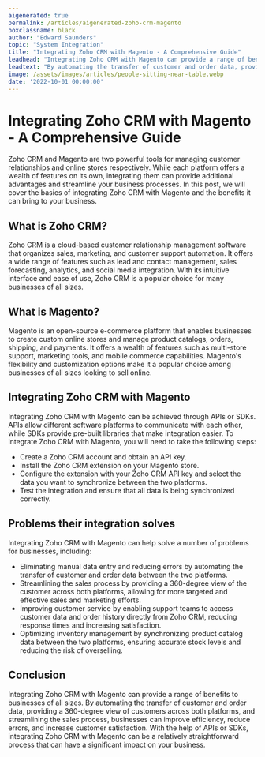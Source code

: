 ```yaml
---
aigenerated: true
permalink: /articles/aigenerated-zoho-crm-magento
boxclassname: black
author: "Edward Saunders"
topic: "System Integration"
title: "Integrating Zoho CRM with Magento - A Comprehensive Guide"
leadhead: "Integrating Zoho CRM with Magento can provide a range of benefits to businesses of all sizes"
leadtext: "By automating the transfer of customer and order data, providing a 360-degree view of customers across both platforms, and streamlining the sales process, businesses can improve efficiency, reduce errors, and increase customer satisfaction. With the help of APIs or SDKs, integrating Zoho CRM with Magento can be a relatively straightforward process that can have a significant impact on your business."
image: /assets/images/articles/people-sitting-near-table.webp
date: '2022-10-01 00:00:00'
---
```

<div class="arttext">    <h1>Integrating Zoho CRM with Magento - A Comprehensive Guide</h1>
    <p>Zoho CRM and Magento are two powerful tools for managing customer relationships and online stores respectively. While each platform offers a wealth of features on its own, integrating them can provide additional advantages and streamline your business processes. In this post, we will cover the basics of integrating Zoho CRM with Magento and the benefits it can bring to your business.</p>
    <h2>What is Zoho CRM?</h2>
    <p>Zoho CRM is a cloud-based customer relationship management software that organizes sales, marketing, and customer support automation. It offers a wide range of features such as lead and contact management, sales forecasting, analytics, and social media integration. With its intuitive interface and ease of use, Zoho CRM is a popular choice for many businesses of all sizes.</p>
    <h2>What is Magento?</h2>
    <p>Magento is an open-source e-commerce platform that enables businesses to create custom online stores and manage product catalogs, orders, shipping, and payments. It offers a wealth of features such as multi-store support, marketing tools, and mobile commerce capabilities. Magento's flexibility and customization options make it a popular choice among businesses of all sizes looking to sell online.</p>
    <h2>Integrating Zoho CRM with Magento</h2>
    <p>Integrating Zoho CRM with Magento can be achieved through APIs or SDKs. APIs allow different software platforms to communicate with each other, while SDKs provide pre-built libraries that make integration easier. To integrate Zoho CRM with Magento, you will need to take the following steps:</p>
    <ul>
      <li>Create a Zoho CRM account and obtain an API key.</li>
      <li>Install the Zoho CRM extension on your Magento store.</li>
      <li>Configure the extension with your Zoho CRM API key and select the data you want to synchronize between the two platforms.</li>
      <li>Test the integration and ensure that all data is being synchronized correctly.</li>
    </ul>
    <h2>Problems their integration solves</h2>
    <p>Integrating Zoho CRM with Magento can help solve a number of problems for businesses, including:</p>
    <ul>
      <li>Eliminating manual data entry and reducing errors by automating the transfer of customer and order data between the two platforms.</li>
      <li>Streamlining the sales process by providing a 360-degree view of the customer across both platforms, allowing for more targeted and effective sales and marketing efforts.</li>
      <li>Improving customer service by enabling support teams to access customer data and order history directly from Zoho CRM, reducing response times and increasing satisfaction.</li>
      <li>Optimizing inventory management by synchronizing product catalog data between the two platforms, ensuring accurate stock levels and reducing the risk of overselling.</li>
    </ul>
    <h2>Conclusion</h2>
    <p>Integrating Zoho CRM with Magento can provide a range of benefits to businesses of all sizes. By automating the transfer of customer and order data, providing a 360-degree view of customers across both platforms, and streamlining the sales process, businesses can improve efficiency, reduce errors, and increase customer satisfaction. With the help of APIs or SDKs, integrating Zoho CRM with Magento can be a relatively straightforward process that can have a significant impact on your business.</p>
</div>